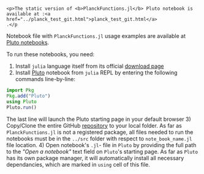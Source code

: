 ```@raw html

<p>The static version of <b>PlanckFunctions.jl</b> Pluto notebook is available at :<a href="../planck_test_git.html">planck_test_git.html</a>
.</p
```


Notebook file with `PlanckFunctions.jl` usage examples are available at [Pluto notebooks](https://github.com/Manarom/PlanckFunctions.jl/blob/master/notebooks).

To run these notebooks, you need:
1) Install `julia` language itself from its official [download page](https://julialang.org/downloads) 
2) Install [Pluto](https://plutojl.org/) notebook from `julia` REPL by entering the following commands line-by-line:
```julia
import Pkg
Pkg.add("Pluto")
using Pluto
Pluto.run()
```
The last line will launch the Pluto starting page in your default browser 
3) Copy/Clone the entire GitHub [repository](https://github.com/Manarom/PlanckFunctions.jl.git) to your local folder. As far as `PlanckFunctions.jl` is not a registered package, all files needed to run the notebooks must be in the `../src` folder with respect to  `note_book_name.jl` file location.
4) Open notebook's `.jl`- file in `Pluto` by providing the full path to the *"Open a notebook"* text field on `Pluto`'s starting page. As far as `Pluto` has its own package manager, it will automatically install all necessary dependancies, which are marked in `using` cell of this file. 
